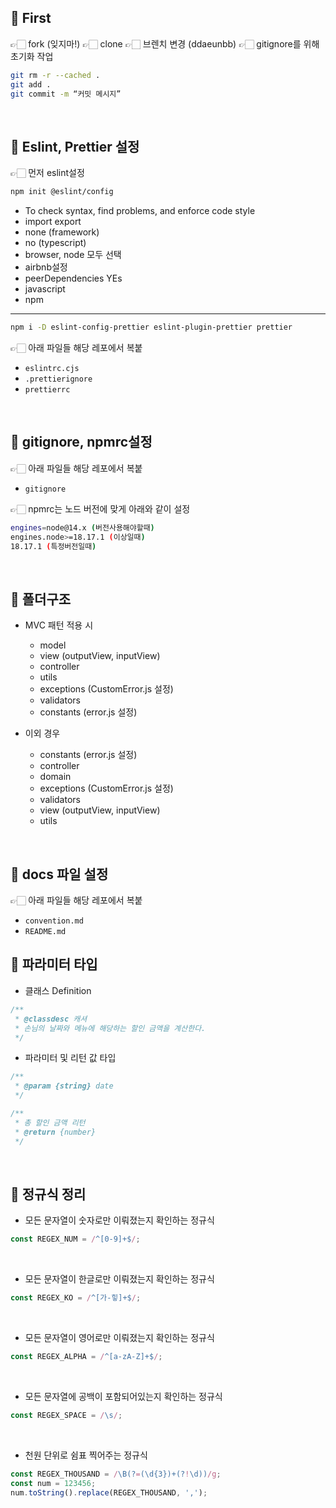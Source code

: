 ## 📌 First

👉🏻 fork (잊지마!)
👉🏻 clone
👉🏻 브렌치 변경 (ddaeunbb)
👉🏻 gitignore를 위해 초기화 작업

```bash
git rm -r --cached .
git add .
git commit -m “커밋 메시지”
```

<br />

## 📌 Eslint, Prettier 설정

👉🏻 먼저 eslint설정

```bash
npm init @eslint/config
```

- To check syntax, find problems, and enforce code style
- import export
- none (framework)
- no (typescript)
- browser, node 모두 선택
- airbnb설정
- peerDependencies YEs
- javascript
- npm
  <br />

---

```bash
npm i -D eslint-config-prettier eslint-plugin-prettier prettier
```

👉🏻 아래 파일들 해당 레포에서 복붙

- `eslintrc.cjs`
- `.prettierignore`
- `prettierrc`

<br/>

## 📌 gitignore, npmrc설정

👉🏻 아래 파일들 해당 레포에서 복붙

- `gitignore`

👉🏻 npmrc는 노드 버전에 맞게 아래와 같이 설정

```bash
engines=node@14.x (버전사용해야할때)
engines.node>=18.17.1 (이상일때)
18.17.1 (특정버전일때)
```

<br/>

## 📌 폴더구조

- MVC 패턴 적용 시

  - model
  - view (outputView, inputView)
  - controller
  - utils
  - exceptions (CustomError.js 설정)
  - validators
  - constants (error.js 설정)
    <br/>

- 이외 경우
  - constants (error.js 설정)
  - controller
  - domain
  - exceptions (CustomError.js 설정)
  - validators
  - view (outputView, inputView)
  - utils

<br/>

## 📌 docs 파일 설정

👉🏻 아래 파일들 해당 레포에서 복붙

- `convention.md`
- `README.md`
  <br/>

## 📌 파라미터 타입

- 클래스 Definition

```js
/**
 * @classdesc 캐셔
 * 손님의 날짜와 메뉴에 해당하는 할인 금액을 계산한다.
 */
```

- 파라미터 및 리턴 값 타입

```js
/**
 * @param {string} date
 */

/**
 * 총 할인 금액 리턴
 * @return {number}
 */
```

<br/>

## 📌 정규식 정리

- 모든 문자열이 숫자로만 이뤄졌는지 확인하는 정규식

```js
const REGEX_NUM = /^[0-9]+$/;
```

<br/>

- 모든 문자열이 한글로만 이뤄졌는지 확인하는 정규식

```js
const REGEX_KO = /^[가-힣]+$/;
```

<br/>

- 모든 문자열이 영어로만 이뤄졌는지 확인하는 정규식

```js
const REGEX_ALPHA = /^[a-zA-Z]+$/;
```

<br/>

- 모든 문자열에 공백이 포함되어있는지 확인하는 정규식

```js
const REGEX_SPACE = /\s/;
```

<br/>

- 천원 단위로 쉼표 찍어주는 정규식

```js
const REGEX_THOUSAND = /\B(?=(\d{3})+(?!\d))/g;
const num = 123456;
num.toString().replace(REGEX_THOUSAND, ',');
```
